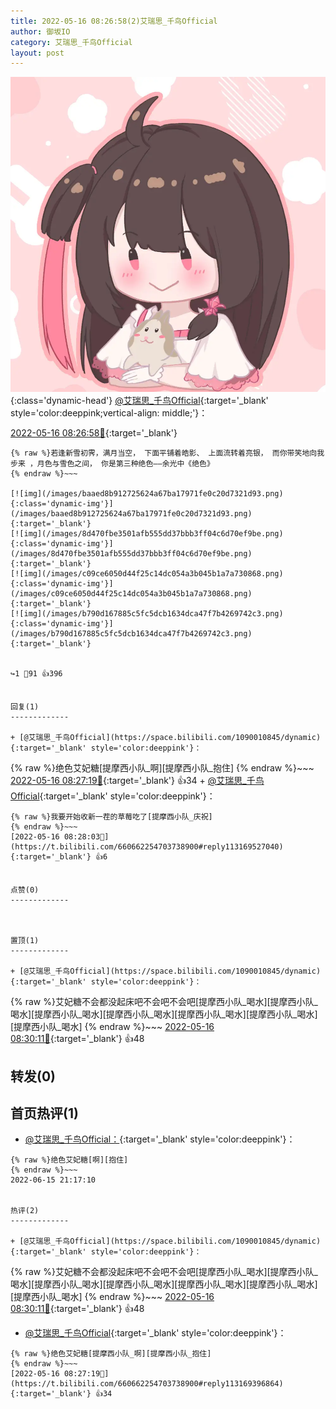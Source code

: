 ```yaml
---
title: 2022-05-16 08:26:58(2)艾瑞思_千鸟Official
author: 御坂IO
category: 艾瑞思_千鸟Official
layout: post
---
```


![img](/images/7e08840c56f251de28bdf766b647bd5fe9a5d50a.jpg){:class='dynamic-head'}
[@艾瑞思_千鸟Official](https://space.bilibili.com/1090010845/dynamic){:target='_blank' style='color:deeppink;vertical-align: middle;'}：

[2022-05-16 08:26:58🔗](https://t.bilibili.com/660662254703738900){:target='_blank'}

~~~
{% raw %}若逢新雪初霁，满月当空， 下面平铺着皓影、 上面流转着亮银， 而你带笑地向我步来 ，月色与雪色之间， 你是第三种绝色——余光中《绝色》
{% endraw %}~~~

[![img](/images/baaed8b912725624a67ba17971fe0c20d7321d93.png){:class='dynamic-img'}](/images/baaed8b912725624a67ba17971fe0c20d7321d93.png){:target='_blank'}
[![img](/images/8d470fbe3501afb555dd37bbb3ff04c6d70ef9be.png){:class='dynamic-img'}](/images/8d470fbe3501afb555dd37bbb3ff04c6d70ef9be.png){:target='_blank'}
[![img](/images/c09ce6050d44f25c14dc054a3b045b1a7a730868.png){:class='dynamic-img'}](/images/c09ce6050d44f25c14dc054a3b045b1a7a730868.png){:target='_blank'}
[![img](/images/b790d167885c5fc5dcb1634dca47f7b4269742c3.png){:class='dynamic-img'}](/images/b790d167885c5fc5dcb1634dca47f7b4269742c3.png){:target='_blank'}


↪️1 💬91 👍396


回复(1)
-------------

+ [@艾瑞思_千鸟Official](https://space.bilibili.com/1090010845/dynamic){:target='_blank' style='color:deeppink'}：
~~~
{% raw %}绝色艾妃糖[提摩西小队_啊][提摩西小队_抱住]
{% endraw %}~~~
[2022-05-16 08:27:19🔗](https://t.bilibili.com/660662254703738900#reply113169396864){:target='_blank'} 👍34
    + [@艾瑞思_千鸟Official](https://space.bilibili.com/1090010845/dynamic){:target='_blank' style='color:deeppink'}：
~~~
{% raw %}我要开始收新一茬的草莓吃了[提摩西小队_庆祝]
{% endraw %}~~~
[2022-05-16 08:28:03🔗](https://t.bilibili.com/660662254703738900#reply113169527040){:target='_blank'} 👍6


点赞(0)
-------------



置顶(1)
-------------

+ [@艾瑞思_千鸟Official](https://space.bilibili.com/1090010845/dynamic){:target='_blank' style='color:deeppink'}：
~~~
{% raw %}艾妃糖不会都没起床吧不会吧不会吧[提摩西小队_喝水][提摩西小队_喝水][提摩西小队_喝水][提摩西小队_喝水][提摩西小队_喝水][提摩西小队_喝水][提摩西小队_喝水]
{% endraw %}~~~
[2022-05-16 08:30:11🔗](https://t.bilibili.com/660662254703738900#reply113169568576){:target='_blank'} 👍48


转发(0)
-------------



首页热评(1)
-------------

+ [@艾瑞思_千鸟Official：](https://space.bilibili.com/1090010845/dynamic){:target='_blank' style='color:deeppink'}：
~~~
{% raw %}绝色艾妃糖[啊][抱住]
{% endraw %}~~~
2022-06-15 21:17:10


热评(2)
-------------

+ [@艾瑞思_千鸟Official](https://space.bilibili.com/1090010845/dynamic){:target='_blank' style='color:deeppink'}：
~~~
{% raw %}艾妃糖不会都没起床吧不会吧不会吧[提摩西小队_喝水][提摩西小队_喝水][提摩西小队_喝水][提摩西小队_喝水][提摩西小队_喝水][提摩西小队_喝水][提摩西小队_喝水]
{% endraw %}~~~
[2022-05-16 08:30:11🔗](https://t.bilibili.com/660662254703738900#reply113169568576){:target='_blank'} 👍48
+ [@艾瑞思_千鸟Official](https://space.bilibili.com/1090010845/dynamic){:target='_blank' style='color:deeppink'}：
~~~
{% raw %}绝色艾妃糖[提摩西小队_啊][提摩西小队_抱住]
{% endraw %}~~~
[2022-05-16 08:27:19🔗](https://t.bilibili.com/660662254703738900#reply113169396864){:target='_blank'} 👍34


